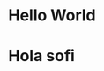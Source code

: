<html>
    <head>
       <h1>Hello World</h1>
    </head>
    <body>
        <h1>Hola sofi</h1>
    </body>
</html>
